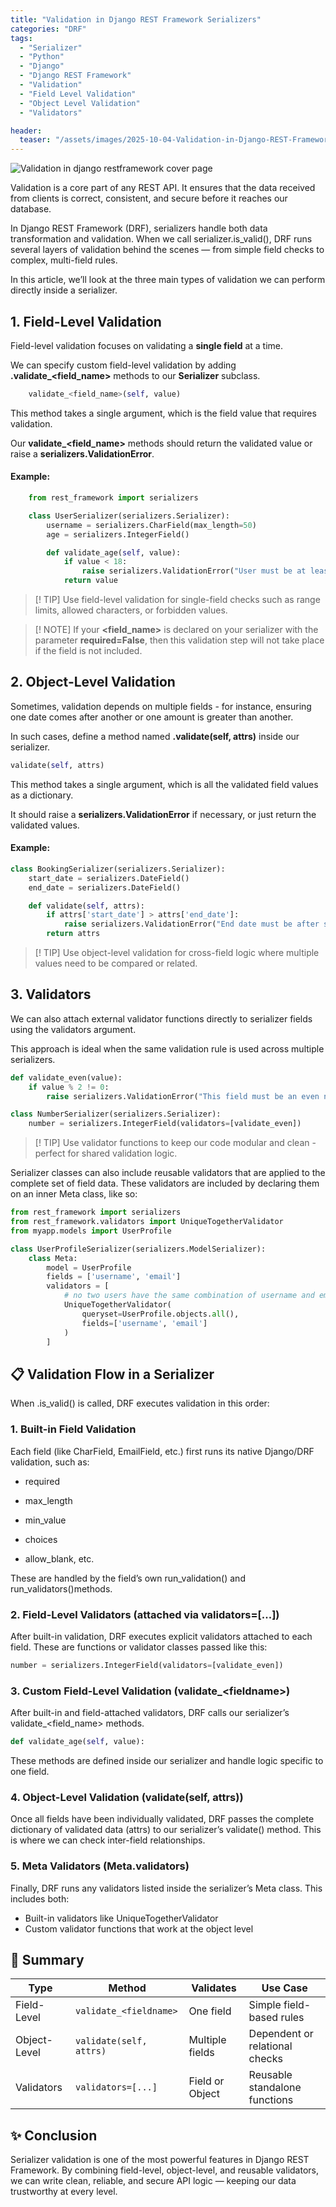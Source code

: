 ```yaml
---
title: "Validation in Django REST Framework Serializers"
categories: "DRF"
tags:
  - "Serializer"
  - "Python"
  - "Django"
  - "Django REST Framework"
  - "Validation"
  - "Field Level Validation"
  - "Object Level Validation"
  - "Validators"

header:
  teaser: "/assets/images/2025-10-04-Validation-in-Django-REST-Framework-Serializers/teaser.png"
---
```

![Validation in django restframework cover page](/assets/images/2025-10-04-Validation-in-Django-REST-Framework-Serializers/cover.png)

Validation is a core part of any REST API. It ensures that the data received from clients is correct, consistent, and secure before it reaches our database.

In Django REST Framework (DRF), serializers handle both data transformation and validation.
When we call serializer.is_valid(), DRF runs several layers of validation behind the scenes — from simple field checks to complex, multi-field rules.

In this article, we’ll look at the three main types of validation we can perform directly inside a serializer.

## 1. Field-Level Validation
Field-level validation focuses on validating a **single field** at a time.
    
We can specify custom field-level validation by adding **.validate_<field_name\>** methods to our **Serializer** subclass.

```Python
    validate_<field_name>(self, value)
```
    
This method takes a single argument, which is the field value that requires validation.

Our **validate_<field_name\>** methods should return the validated value or raise a **serializers.ValidationError**.

#### Example:
```Python
    from rest_framework import serializers

    class UserSerializer(serializers.Serializer):
        username = serializers.CharField(max_length=50)
        age = serializers.IntegerField()

        def validate_age(self, value):
            if value < 18:
                raise serializers.ValidationError("User must be at least 18 years old.")
            return value 
```
> [! TIP]
> Use field-level validation for single-field checks such as range limits, allowed characters, or forbidden values.

> [! NOTE]
> If your **<field_name\>** is declared on your serializer with the parameter **required=False**, then this validation step will not take place if the field is not included.

## 2. Object-Level Validation
Sometimes, validation depends on multiple fields - for instance, ensuring one date comes after another or one amount is greater than another.

In such cases, define a method named **.validate(self, attrs)** inside our serializer.

```Python
validate(self, attrs)
```
This method takes a single argument, which is all the validated field values as a dictionary.

It should raise a **serializers.ValidationError** if necessary, or just return the validated values.

#### Example:
```Python
class BookingSerializer(serializers.Serializer):
    start_date = serializers.DateField()
    end_date = serializers.DateField()

    def validate(self, attrs):
        if attrs['start_date'] > attrs['end_date']:
            raise serializers.ValidationError("End date must be after start date.")
        return attrs
```
> [! TIP]
> Use object-level validation for cross-field logic where multiple values need to be compared or related.

## 3. Validators
We can also attach external validator functions directly to serializer fields using the validators argument.

This approach is ideal when the same validation rule is used across multiple serializers.

```Python
def validate_even(value):
    if value % 2 != 0:
        raise serializers.ValidationError("This field must be an even number.")

class NumberSerializer(serializers.Serializer):
    number = serializers.IntegerField(validators=[validate_even])
```
> [! TIP]
> Use validator functions to keep our code modular and clean - perfect for shared validation logic.

Serializer classes can also include reusable validators that are applied to the complete set of field data. These validators are included by declaring them on an inner Meta class, like so:
```Python
from rest_framework import serializers
from rest_framework.validators import UniqueTogetherValidator
from myapp.models import UserProfile

class UserProfileSerializer(serializers.ModelSerializer):
    class Meta:
        model = UserProfile
        fields = ['username', 'email']
        validators = [
            # no two users have the same combination of username and email
            UniqueTogetherValidator(
                queryset=UserProfile.objects.all(),
                fields=['username', 'email']
            )
        ]
```
## 📋 Validation Flow in a Serializer
When .is_valid() is called, DRF executes validation in this order:
### 1. Built-in Field Validation
Each field (like CharField, EmailField, etc.) first runs its native Django/DRF validation, such as:

- required

- max_length

- min_value

- choices

- allow_blank, etc.

These are handled by the field’s own run_validation() and run_validators()methods.

### 2. Field-Level Validators (attached via validators=[...])
After built-in validation, DRF executes explicit validators attached to each field.
These are functions or validator classes passed like this:
```Python
number = serializers.IntegerField(validators=[validate_even])
```
### 3. Custom Field-Level Validation (validate_<fieldname\>)
After built-in and field-attached validators, DRF calls our serializer’s validate_<field_name\> methods.
```Python
def validate_age(self, value):

```
These methods are defined inside our serializer and handle logic specific to one field.

### 4. Object-Level Validation (validate(self, attrs))
Once all fields have been individually validated, DRF passes the complete dictionary of validated data (attrs) to our serializer’s validate() method.
This is where we can check inter-field relationships.

### 5. Meta Validators (Meta.validators)
Finally, DRF runs any validators listed inside the serializer’s Meta class.
This includes both:
- Built-in validators like UniqueTogetherValidator
- Custom validator functions that work at the object level

## 🚀 Summary
| Type         | Method                  | Validates         | Use Case                        |
|--------------|------------------------|-----------------|--------------------------------|
| Field-Level  | `validate_<fieldname>`  | One field        | Simple field-based rules        |
| Object-Level | `validate(self, attrs)` | Multiple fields  | Dependent or relational checks  |
| Validators   | `validators=[...]`      | Field or Object  | Reusable standalone functions   |

## ✨ Conclusion
Serializer validation is one of the most powerful features in Django REST Framework.
By combining field-level, object-level, and reusable validators, we can write clean, reliable, and secure API logic — keeping our data trustworthy at every level.


